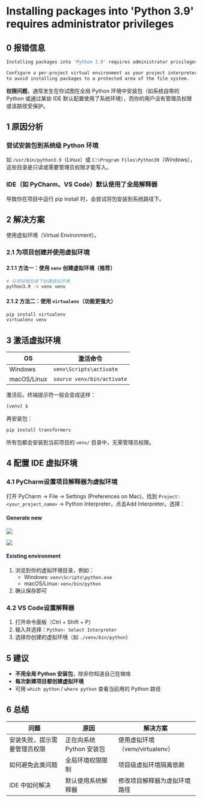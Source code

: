 # Installing packages into 'Python 3.9' requires administrator privileges

## 0 报错信息

```bash
Installing packages into 'Python 3.9' requires administrator privileges.

Configure a per-project virtual environment as your project interpreter
to avoid installing packages to a protected area of the file system.
```

**权限问题**，通常发生在你试图在全局 Python 环境中安装包（如系统自带的 Python 或通过某些 IDE 默认配置使用了系统环境），而你的用户没有管理员权限或该路径受保护。

## 1 原因分析

### 尝试安装包到系统级 Python 环境

如 `/usr/bin/python3.9`（Linux）或 `C:\Program Files\Python39`（Windows），这些目录是只读或需要管理员权限才能写入。

### IDE（如 PyCharm、VS Code）默认使用了全局解释器

导致你在项目中运行 pip install 时，会尝试将包安装到系统路径下。

## 2 解决方案

使用虚拟环境（Virtual Environment）。

### 2.1 为项目创建并使用虚拟环境

#### 2.1.1 方法一：使用 `venv` 创建虚拟环境（推荐）

```bash
# 在项目根目录下创建虚拟环境
python3.9 -m venv venv
```

#### 2.1.2 方法二：使用 `virtualenv`（功能更强大）

```bash
pip install virtualenv
virtualenv venv
```

## 3 激活虚拟环境

| OS          | 激活命令                   |
| ----------- | -------------------------- |
| Windows     | `venv\Scripts\activate`    |
| macOS/Linux | `source venv/bin/activate` |

激活后，终端提示符一般会变成这样：

```bash
(venv) $
```

再安装包：

```bash
pip install transformers
```

所有包都会安装到当前项目的 `venv/` 目录中，无需管理员权限。

## 4 配置 IDE 虚拟环境

### 4.1 PyCharm设置项目解释器为虚拟环境

打开 PyCharm → File → Settings (Preferences on Mac)，找到 `Project: <your_project_name>` → Python Interpreter，点击Add Interpreter。选择：

#### Generate new

![](https://p.ipic.vip/0igfw6.png)



![](https://p.ipic.vip/frn7in.png)

#### Existing environment

1. 浏览到你的虚拟环境目录，例如：
   - Windows: `venv\Scripts\python.exe`
   - macOS/Linux: `venv/bin/python`
2. 确认保存即可

### 4.2 VS Code设置解释器

1. 打开命令面板（Ctrl + Shift + P）
2. 输入并选择：`Python: Select Interpreter`
3. 选择你创建的虚拟环境（如 `./venv/bin/python`）

## 5 建议

- **不用全局 Python 安装包**，除非你知道自己在做啥
- **每次新建项目都创建虚拟环境**
- 可用 `which python` / `where python` 查看当前用的 Python 路径

## 6 总结

| 问题                         | 原因                     | 解决方案                        |
| ---------------------------- | ------------------------ | ------------------------------- |
| 安装失败，提示需要管理员权限 | 正在向系统 Python 安装包 | 使用虚拟环境（venv/virtualenv） |
| 如何避免此类问题             | 全局环境权限限制         | 项目级虚拟环境隔离依赖          |
| IDE 中如何解决               | 默认使用系统解释器       | 修改项目解释器为虚拟环境路径    |
